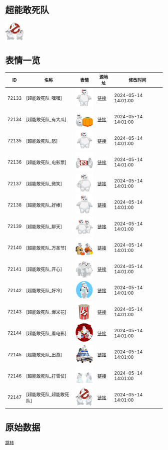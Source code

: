 # 超能敢死队

<img src="./cover.png" height="60" alt="cover" />

# 表情一览

|ID|名称|表情|源地址|修改时间|
|----|----|----|----|----|
|72133|[超能敢死队_嘿嘿]|<img src="./pic/072133_%5B超能敢死队_嘿嘿%5D.png" height="60" alt="嘿嘿"/>|[链接](https://i0.hdslb.com/bfs/garb/d1cc28a523224d4276ff760f689229f1eb98545b.png)|2024-05-14 14:01:00|
|72134|[超能敢死队_有大瓜]|<img src="./pic/072134_%5B超能敢死队_有大瓜%5D.png" height="60" alt="有大瓜"/>|[链接](https://i0.hdslb.com/bfs/garb/09a491f2e09a74391d0a34f228c2cf783fb6b661.png)|2024-05-14 14:01:00|
|72135|[超能敢死队_怒]|<img src="./pic/072135_%5B超能敢死队_怒%5D.png" height="60" alt="怒"/>|[链接](https://i0.hdslb.com/bfs/garb/dc646a359d82e5008e3468fcd982824ddada4ae3.png)|2024-05-14 14:01:00|
|72136|[超能敢死队_电影票]|<img src="./pic/072136_%5B超能敢死队_电影票%5D.png" height="60" alt="电影票"/>|[链接](https://i0.hdslb.com/bfs/garb/2d31acc823cdacd5f908eabe9ea60ec938ae8e89.png)|2024-05-14 14:01:00|
|72137|[超能敢死队_微笑]|<img src="./pic/072137_%5B超能敢死队_微笑%5D.png" height="60" alt="微笑"/>|[链接](https://i0.hdslb.com/bfs/garb/0afea15cf72911c1e0ca162911d09b10e58f7b48.png)|2024-05-14 14:01:00|
|72138|[超能敢死队_好棒]|<img src="./pic/072138_%5B超能敢死队_好棒%5D.png" height="60" alt="好棒"/>|[链接](https://i0.hdslb.com/bfs/garb/4e861afd6c081619cc8b6e335720a43676879aae.png)|2024-05-14 14:01:00|
|72139|[超能敢死队_聊天]|<img src="./pic/072139_%5B超能敢死队_聊天%5D.png" height="60" alt="聊天"/>|[链接](https://i0.hdslb.com/bfs/garb/732aea0fafb3ea9bb31fdf110859418aa1076c70.png)|2024-05-14 14:01:00|
|72140|[超能敢死队_万圣节]|<img src="./pic/072140_%5B超能敢死队_万圣节%5D.png" height="60" alt="万圣节"/>|[链接](https://i0.hdslb.com/bfs/garb/9b967ed192422db933dcbe973146b4080c020b7a.png)|2024-05-14 14:01:00|
|72141|[超能敢死队_开心]|<img src="./pic/072141_%5B超能敢死队_开心%5D.png" height="60" alt="开心"/>|[链接](https://i0.hdslb.com/bfs/garb/1e2792db7950a6c75897cedd7088b8204912fb0c.png)|2024-05-14 14:01:00|
|72142|[超能敢死队_好冷]|<img src="./pic/072142_%5B超能敢死队_好冷%5D.png" height="60" alt="好冷"/>|[链接](https://i0.hdslb.com/bfs/garb/10f6bfcaecb7b7c48b7a225ddf944692c2b43177.png)|2024-05-14 14:01:00|
|72143|[超能敢死队_爆米花]|<img src="./pic/072143_%5B超能敢死队_爆米花%5D.png" height="60" alt="爆米花"/>|[链接](https://i0.hdslb.com/bfs/garb/58ae5209d080d80d41682555345433c4b224a3a8.png)|2024-05-14 14:01:00|
|72144|[超能敢死队_看电影]|<img src="./pic/072144_%5B超能敢死队_看电影%5D.png" height="60" alt="看电影"/>|[链接](https://i0.hdslb.com/bfs/garb/6f22d67dca747c5a063ec33895fa4b4df8be8c8e.png)|2024-05-14 14:01:00|
|72145|[超能敢死队_出游]|<img src="./pic/072145_%5B超能敢死队_出游%5D.png" height="60" alt="出游"/>|[链接](https://i0.hdslb.com/bfs/garb/957fe96799984a664ac40c045f8928629c7ea35f.png)|2024-05-14 14:01:00|
|72146|[超能敢死队_打雪仗]|<img src="./pic/072146_%5B超能敢死队_打雪仗%5D.png" height="60" alt="打雪仗"/>|[链接](https://i0.hdslb.com/bfs/garb/23fdfdecbf56dec61f1223883a126cf4aedc3d7c.png)|2024-05-14 14:01:00|
|72147|[超能敢死队_超能敢死队]|<img src="./pic/072147_%5B超能敢死队_超能敢死队%5D.png" height="60" alt="超能敢死队"/>|[链接](https://i0.hdslb.com/bfs/garb/1d5e61e157864b3467bb151eea1a74649a51063b.png)|2024-05-14 14:01:00|

# 原始数据

[跳转](./raw.json)

